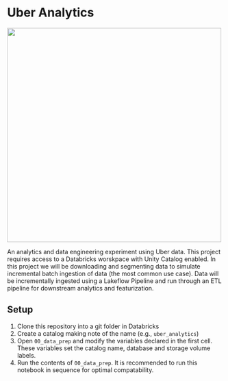 # Uber Analytics
<img src="https://cdn.vox-cdn.com/thumbor/fmOaV4NnS2R8EjzA1BTk3VcQHuA=/0x0:4552x3033/1200x800/filters:focal(1912x1153:2640x1881)/cdn.vox-cdn.com/uploads/chorus_image/image/55035791/shutterstock_326732741.0.jpg" width=500>

An analytics and data engineering experiment using Uber data. This project requires access to a Databricks worskpace with Unity Catalog enabled. In this project we will be downloading and segmenting data to simulate incremental batch ingestion of data (the most common use case). Data will be incrementally ingested using a Lakeflow Pipeline and run through an ETL pipeline for downstream analytics and featurization.

## Setup
1. Clone this repository into a git folder in Databricks
1. Create a catalog making note of the name (e.g., `uber_analytics`)
1. Open `00_data_prep` and modify the variables declared in the first cell. These variables set the catalog name, database and storage volume labels.
1. Run the contents of `00_data_prep`. It is recommended to run this notebook in sequence for optimal compatability.
